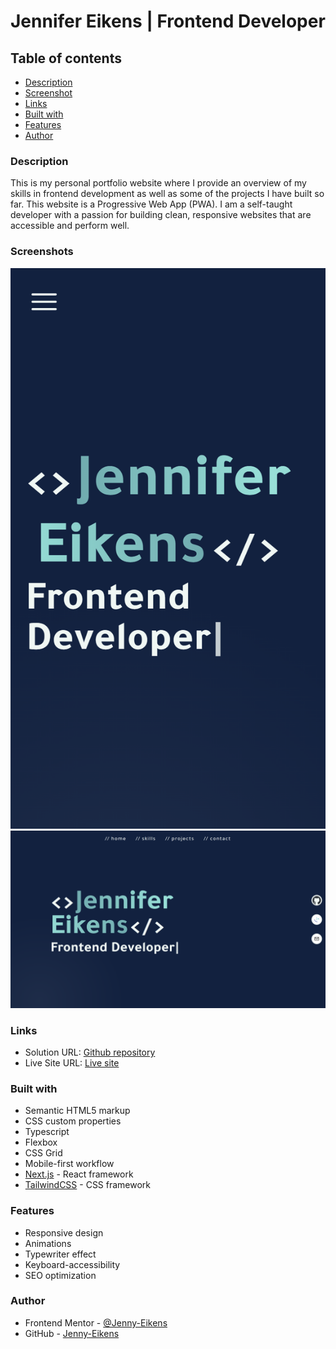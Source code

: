 # Jennifer Eikens | Frontend Developer

## Table of contents

- [Description](#description)
- [Screenshot](#screenshot)
- [Links](#links)
- [Built with](#built-with)
- [Features](#features)
- [Author](#author)

### Description

This is my personal portfolio website where I provide an overview of my skills in frontend development as well as some of the projects I have built so far. This website is a Progressive Web App (PWA).
I am a self-taught developer with a passion for building clean, responsive websites that are accessible and perform well.

### Screenshots

![Mobile](/public/images/Screenshots/mobile.png)
![Desktop](/public/images/Screenshots/desktop.png)

### Links

- Solution URL: [Github repository]()
- Live Site URL: [Live site]()

### Built with

- Semantic HTML5 markup
- CSS custom properties
- Typescript
- Flexbox
- CSS Grid
- Mobile-first workflow
- [Next.js](https://nextjs.org/) - React framework
- [TailwindCSS](https://tailwindcss.com/) - CSS framework

### Features

- Responsive design
- Animations
- Typewriter effect
- Keyboard-accessibility
- SEO optimization

### Author

- Frontend Mentor - [@Jenny-Eikens](https://www.frontendmentor.io/profile/Jenny-Eikens)
- GitHub - [Jenny-Eikens](https://github.com/Jenny-Eikens)
